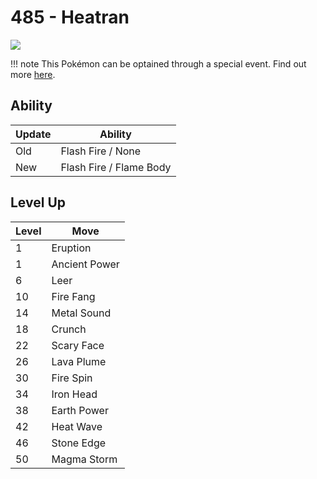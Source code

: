 # 485 - Heatran
![][485]

!!! note
    This Pokémon can be optained through a special event. Find out more [here](../../special_events/#heatran).

## Ability

Update | Ability
---    | ---
Old    | Flash Fire / None
New    | Flash Fire / Flame Body

## Level Up

Level | Move
---   | ---
  1   | Eruption
  1   | Ancient Power
  6   | Leer
 10   | Fire Fang
 14   | Metal Sound
 18   | Crunch
 22   | Scary Face
 26   | Lava Plume
 30   | Fire Spin
 34   | Iron Head
 38   | Earth Power
 42   | Heat Wave
 46   | Stone Edge
 50   | Magma Storm



[485]: ../img/pokemon/485.png

